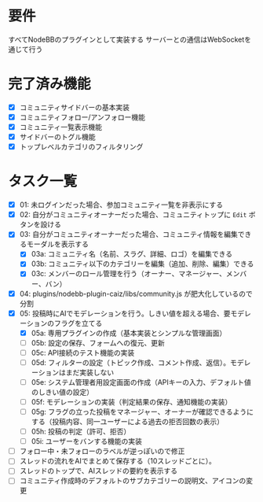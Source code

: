 
# 要件

すべてNodeBBのプラグインとして実装する
サーバーとの通信はWebSocketを通じて行う

# 完了済み機能

- [x] コミュニティサイドバーの基本実装
- [x] コミュニティフォロー/アンフォロー機能
- [x] コミュニティ一覧表示機能
- [x] サイドバーのトグル機能
- [x] トップレベルカテゴリのフィルタリング

# タスク一覧

- [x] 01: 未ログインだった場合、参加コミュニティ一覧を非表示にする
- [x] 02: 自分がコミュニティオーナーだった場合、コミュニティトップに `Edit` ボタンを設ける
- [x] 03: 自分がコミュニティオーナーだった場合、コミュニティ情報を編集できるモーダルを表示する
  - [x] 03a: コミュニティ名（名前、スラグ、詳細、ロゴ）を編集できる
  - [x] 03b: コミュニティ以下のカテゴリーを編集（追加、削除、編集）できる
  - [x] 03c: メンバーのロール管理を行う（オーナー、マネージャー、メンバー、バン）
- [x] 04: plugins/nodebb-plugin-caiz/libs/community.js が肥大化しているので分割
- [x] 05: 投稿時にAIでモデレーションを行う。しきい値を超える場合、要モデレーションのフラグを立てる
  - [x] 05a: 専用プラグインの作成（基本実装とシンプルな管理画面）
  - [ ] 05b: 設定の保存、フォームへの復元、更新
  - [ ] 05c: API接続のテスト機能の実装
  - [ ] 05d: フィルターの設定（トピック作成、コメント作成、返信）。モデレーションはまだ実装しない
  - [ ] 05e: システム管理者用設定画面の作成（APIキーの入力、デフォルト値のしきい値の設定）
  - [ ] 05f: モデレーションの実装（判定結果の保存、通知機能の実装）
  - [ ] 05g: フラグの立った投稿をマネージャー、オーナーが確認できるようにする（投稿内容、同一ユーザーによる過去の拒否回数の表示）
  - [ ] 05h: 投稿の判定（許可、拒否）
  - [ ] 05i: ユーザーをバンする機能の実装
- [ ] フォロー中・未フォローのラベルが逆っぽいので修正
- [ ] スレッドの流れをAIでまとめて保存する（10スレッドごとに）。
- [ ] スレッドのトップで、AIスレッドの要約を表示する
- [ ] コミュニティ作成時のデフォルトのサブカテゴリーの説明文、アイコンの変更
